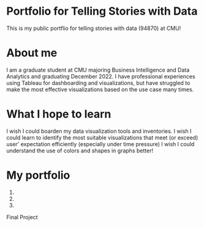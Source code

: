 # Portfolio for Telling Stories with Data
This is my public portflio for telling stories with data (94870) at CMU!

# About me
I am a graduate student at CMU majoring Business Intelligence and Data Analytics and graduating December 2022.
I have professional experiences using Tableau for dashboarding and visualizations, but have struggled to make the most effective visualizations based on the use case many times. 

# What I hope to learn
I wish I could boarden my data visualization tools and inventories.
I wish I could learn to identify the most suitable visualizations that meet (or exceed) user' expectation efficiently (especially under time pressure)
I wish I could understand the use of colors and shapes in graphs better!

# My portfolio
1.
2.
3.
Final Project
